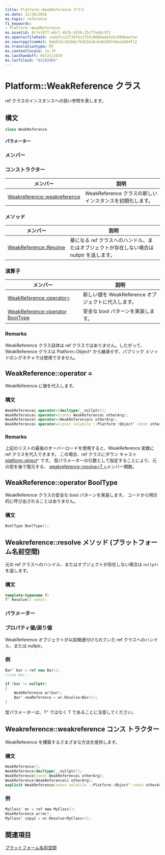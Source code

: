 ```yaml
---
title: Platform::WeakReference クラス
ms.date: 12/30/2016
ms.topic: reference
f1_keywords:
- Platform::WeakReference
ms.assetid: 8cfe1977-a8c7-4b7b-b539-25c77ed4c5f1
ms.openlocfilehash: cadafcc227347bc2f55c8600ae63a5c0996aefae
ms.sourcegitcommit: 0ab61bc3d2b6cfbd52a16c6ab2b97a8ea1864f12
ms.translationtype: MT
ms.contentlocale: ja-JP
ms.lasthandoff: 04/23/2019
ms.locfileid: "62182965"
---
```

# <a name="platformweakreference-class"></a>Platform::WeakReference クラス

ref クラスのインスタンスへの弱い参照を表します。

## <a name="syntax"></a>構文

```cpp
class WeakReference
```

#### <a name="parameters"></a>パラメーター

### <a name="members"></a>メンバー

### <a name="constructors"></a>コンストラクター

|メンバー|説明|
|------------|-----------------|
|[Weakreference::weakreference](#ctor)|WeakReference クラスの新しいインスタンスを初期化します。|

### <a name="methods"></a>メソッド

|メンバー|説明|
|------------|-----------------|
|[WeakReference::Resolve](#resolve)|基になる ref クラスへのハンドル、またはオブジェクトが存在しない場合は nullptr を返します。|

### <a name="operators"></a>演算子

|メンバー|説明|
|------------|-----------------|
|[WeakReference::operator=](#operator-assign)|新しい値を WeakReference オブジェクトに代入します。|
|[WeakReference::operator BoolType](#booltype)|安全な bool パターンを実装します。|

### <a name="remarks"></a>Remarks

WeakReference クラス自体は ref クラスではありません。したがって、WeakReference クラスは Platform::Object^ から継承せず、パブリック メソッドのシグネチャでは使用できません。

## <a name="operator-assign"></a> WeakReference::operator =

WeakReference に値を代入します。

### <a name="syntax"></a>構文

```cpp
WeakReference& operator=(decltype(__nullptr));
WeakReference& operator=(const WeakReference& otherArg);
WeakReference& operator=(WeakReference&& otherArg);
WeakReference& operator=(const volatile ::Platform::Object^ const otherArg);
```

### <a name="remarks"></a>Remarks

上記のリストの最後のオーバーロードを使用すると、WeakReference 変数に ref クラスを代入できます。 この場合、ref クラスにダウン キャスト[platform::object](../cppcx/platform-object-class.md)^ です。 型パラメーターの引数として指定することにより、元の型を後で復元する、 [weakreference::resolve\<T >](#resolve)メンバー関数。

## <a name="booltype"></a> WeakReference::operator BoolType

WeakReference クラスの安全な bool パターンを実装します。 コードから明示的に呼び出されることはありません。

### <a name="syntax"></a>構文

```cpp
BoolType BoolType();
```

## <a name="resolve"></a> Weakreference::resolve メソッド (プラットフォーム名前空間)

元の ref クラスへのハンドル、またはオブジェクトが存在しない場合は `nullptr` を返します。

### <a name="syntax"></a>構文

```cpp
template<typename T>
T^ Resolve() const;
```

### <a name="parameters"></a>パラメーター

### <a name="property-valuereturn-value"></a>プロパティ値/戻り値

WeakReference オブジェクトが以前関連付けられていた ref クラスへのハンドル、または nullptr。

### <a name="example"></a>例

```cpp
Bar^ bar = ref new Bar();
//use bar...

if (bar != nullptr)
{
    WeakReference wr(bar);
    Bar^ newReference = wr.Resolve<Bar>();
}
```

型パラメーターは、T^ ではなく T であることに注意してください。

## <a name="ctor"></a> Weakreference::weakreference コンス トラクター

WeakReference を構築するさまざまな方法を提供します。

### <a name="syntax"></a>構文

```cpp
WeakReference();
WeakReference(decltype(__nullptr));
WeakReference(const WeakReference& otherArg);
WeakReference(WeakReference&& otherArg);
explicit WeakReference(const volatile ::Platform::Object^ const otherArg);
```

### <a name="example"></a>例

```cpp
MyClass^ mc = ref new MyClass();
WeakReference wr(mc);
MyClass^ copy2 = wr.Resolve<MyClass>();
```

## <a name="see-also"></a>関連項目

[プラットフォーム名前空間](../cppcx/platform-namespace-c-cx.md)
